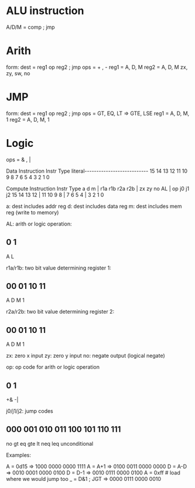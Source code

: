 # ALU instruction
A/D/M = comp ; jmp

# Arith
form: dest = reg1 op reg2 ; jmp
ops = + , -
reg1 = A, D, M
reg2 = A, D, M
zx, zy, sw, no

# JMP
form: dest = reg1 op reg2 ; jmp
ops = GT, EQ, LT => GTE, LSE
reg1 = A, D, M, 1
reg2 = A, D, M, 1

# Logic
ops = & , |


Data Instruction
Instr Type literal---------------------------
15         14 13 12 11 10 9 8 7 6 5 4 3 2 1 0

Compute Instruction
Instr Type a  d  m  | r1a r1b r2a r2b | zx zy no AL | op j0 j1 j2
15         14 13 12 | 11  10  9   8   | 7  6  5  4  | 3  2  1  0

a: dest includes addr reg
d: dest includes data reg
m: dest includes mem reg (write to memory)

AL: arith or logic operation:

0 1
---
A L

r1a/r1b: two bit value determining register 1:

00 01 10 11
-----------
A  D  M  1

r2a/r2b: two bit value determining register 2:

00 01 10 11
-----------
A  D  M  1

zx: zero x input
zy: zero y input
no: negate output (logical negate)

op: op code for arith or logic operation

0 1
---
+& -|

j0/j1/j2: jump codes

000 001 010 011 100 101 110 111
-------------------------------
no  gt  eq  gte lt  neq leq unconditional

Examples:

A = 0d15      => 1000 0000 0000 1111
A = A+1       => 0100 0011 0000 0000
D = A-D       => 0010 0001 0000 0100
D = D-1       => 0010 0111 0000 0100
A = 0xff # load where we would jump too
_ = D&1 ; JGT => 0000 0111 0000 0010

